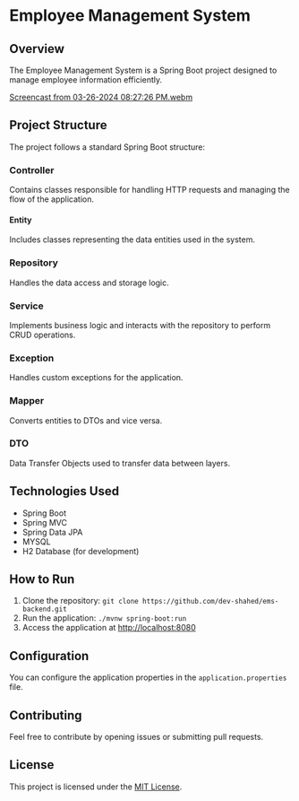 # Employee Management System

## Overview

The Employee Management System is a Spring Boot project designed to manage employee information efficiently.

[Screencast from 03-26-2024 08:27:26 PM.webm](https://github.com/dev-shahed/ems-frontend/assets/125728402/9e94e4c1-bfc9-4ca0-9b6c-1086f0e6bc99)

## Project Structure

The project follows a standard Spring Boot structure:


### Controller

Contains classes responsible for handling HTTP requests and managing the flow of the application.

#### Entity

Includes classes representing the data entities used in the system.

### Repository

Handles the data access and storage logic.

### Service

Implements business logic and interacts with the repository to perform CRUD operations.

### Exception

Handles custom exceptions for the application.

### Mapper

Converts entities to DTOs and vice versa.

### DTO

Data Transfer Objects used to transfer data between layers.

## Technologies Used

- Spring Boot
- Spring MVC
- Spring Data JPA
- MYSQL
- H2 Database (for development)

## How to Run

1. Clone the repository: `git clone https://github.com/dev-shahed/ems-backend.git`
2. Run the application: `./mvnw spring-boot:run`
3. Access the application at [http://localhost:8080](http://localhost:8080)

## Configuration

You can configure the application properties in the `application.properties` file.

## Contributing

Feel free to contribute by opening issues or submitting pull requests.

## License

This project is licensed under the [MIT License](LICENSE).